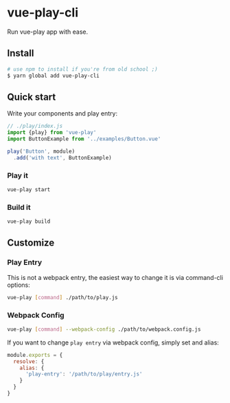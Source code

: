 # vue-play-cli

Run vue-play app with ease.

## Install

```bash
# use npm to install if you're from old school ;)
$ yarn global add vue-play-cli
```

## Quick start

Write your components and play entry:

```js
// ./play/index.js
import {play} from 'vue-play'
import ButtonExample from '../examples/Button.vue'

play('Button', module)
  .add('with text', ButtonExample)
```

### Play it

```bash
vue-play start
```

### Build it

```bash
vue-play build
```

## Customize

### Play Entry

This is not a webpack entry, the easiest way to change it is via command-cli options:

```bash
vue-play [command] ./path/to/play.js
```

### Webpack Config

```bash
vue-play [command] --webpack-config ./path/to/webpack.config.js
```

If you want to change `play entry` via webpack config, simply set and alias:

```js
module.exports = {
  resolve: {
    alias: {
      'play-entry': '/path/to/play/entry.js'
    }
  }
}
```
